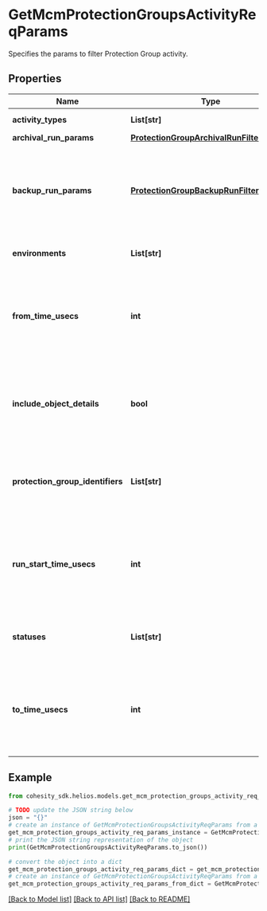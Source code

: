 # GetMcmProtectionGroupsActivityReqParams

Specifies the params to filter Protection Group activity.

## Properties

Name | Type | Description | Notes
------------ | ------------- | ------------- | -------------
**activity_types** | **List[str]** | Specifies the activity types. | [optional] 
**archival_run_params** | [**ProtectionGroupArchivalRunFilterParams**](ProtectionGroupArchivalRunFilterParams.md) |  | [optional] 
**backup_run_params** | [**ProtectionGroupBackupRunFilterParams**](ProtectionGroupBackupRunFilterParams.md) | Specifies the additional filters in case activity type is set to &#39;BackupRun&#39;. This does not apply to RPaaS. | [optional] 
**environments** | **List[str]** | Specifies the list of environments. | [optional] 
**from_time_usecs** | **int** | Specifies the time in Unix timestamp epoch in microsecond which filters all the activity started after this value. | [optional] 
**include_object_details** | **bool** | Specifies whether to include details for objects in response. By default this is false. | [optional] 
**protection_group_identifiers** | **List[str]** | Specifies the list of Protection Group identifiers to filter the activity. | [optional] 
**run_start_time_usecs** | **int** | Specifies the time in Unix timestamp epoch in microsecond which filters all the activity started at this time. | [optional] 
**statuses** | **List[str]** | Specifies the list of statuses to filter activity events. | [optional] 
**to_time_usecs** | **int** | Specifies the time in Unix timestamp epoch in microsecond which filters all the activity started before this value. | [optional] 

## Example

```python
from cohesity_sdk.helios.models.get_mcm_protection_groups_activity_req_params import GetMcmProtectionGroupsActivityReqParams

# TODO update the JSON string below
json = "{}"
# create an instance of GetMcmProtectionGroupsActivityReqParams from a JSON string
get_mcm_protection_groups_activity_req_params_instance = GetMcmProtectionGroupsActivityReqParams.from_json(json)
# print the JSON string representation of the object
print(GetMcmProtectionGroupsActivityReqParams.to_json())

# convert the object into a dict
get_mcm_protection_groups_activity_req_params_dict = get_mcm_protection_groups_activity_req_params_instance.to_dict()
# create an instance of GetMcmProtectionGroupsActivityReqParams from a dict
get_mcm_protection_groups_activity_req_params_from_dict = GetMcmProtectionGroupsActivityReqParams.from_dict(get_mcm_protection_groups_activity_req_params_dict)
```
[[Back to Model list]](../README.md#documentation-for-models) [[Back to API list]](../README.md#documentation-for-api-endpoints) [[Back to README]](../README.md)



